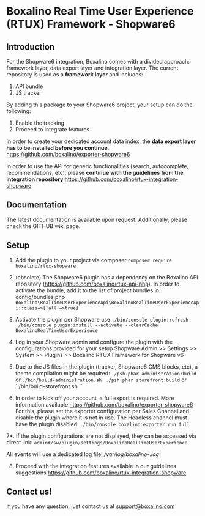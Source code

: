 # Boxalino Real Time User Experience (RTUX) Framework - Shopware6

## Introduction
For the Shopware6 integration, Boxalino comes with a divided approach: framework layer, data export layer and integration layer.
The current repository is used as a **framework layer** and includes:

1. API bundle
2. JS tracker

By adding this package to your Shopware6 project, your setup can do the following:
 1. Enable the tracking
 2. Proceed to integrate features.
 
In order to create your dedicated account data index, the **data export layer has to be installed before you continue**.
https://github.com/boxalino/exporter-shopware6

In order to use the API for generic functionalities (search, autocomplete, recommendations, etc), 
please **continue with the guidelines from the integration repository** https://github.com/boxalino/rtux-integration-shopware

## Documentation

The latest documentation is available upon request.
Additionally, please check the GITHUB wiki page.

## Setup
1. Add the plugin to your project via composer
``composer require boxalino/rtux-shopware``

2. (obsolete) The Shopware6 plugin has a dependency on the Boxalino API repository (https://github.com/boxalino/rtux-api-php).
   In order to activate the bundle, add it to the list of project bundles in config/bundles.php
``Boxalino\RealTimeUserExperienceApi\BoxalinoRealTimeUserExperienceApi::class=>['all'=>true]``

3. Activate the plugin per Shopware use
``./bin/console plugin:refresh``
``./bin/console plugin:install --activate --clearCache BoxalinoRealTimeUserExperience``
  
4. Log in your Shopware admin and configure the plugin with the configurations provided for your setup
Shopware Admin >> Settings >> System >> Plugins >> Boxalino RTUX Framework for Shopware v6

5. Due to the JS files in the plugin (tracker, Shopware6 CMS blocks, etc), a theme compilation might be required:
``./psh.phar administration:build `` or ``./bin/build-administration.sh ``
``./psh.phar storefront:build`` or `./bin/build-storefront.sh ``

6. In order to kick off your account, a full export is required. 
More information available https://github.com/boxalino/exporter-shopware6
For this, please set the exporter configuration per Sales Channel and disable the plugin where it is not in use.
The Headless channel must have the plugin disabled.
``./bin/console boxalino:exporter:run full``

7*. If the plugin configurations are not displayed, they can be accessed via direct link:
``admin#/sw/plugin/settings/BoxalinoRealTimeUserExperience``

All events will use a dedicated log file _./var/log/boxalino-<env>.log_ 

8. Proceed with the integration features available in our guidelines suggestions https://github.com/boxalino/rtux-integration-shopware

## Contact us!

If you have any question, just contact us at support@boxalino.com
